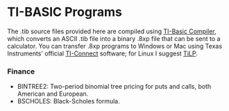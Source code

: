 TI-BASIC Programs
=================

The .tib source files provided here are compiled using [TI-Basic Compiler](http://tibasic.sourceforge.net/), which converts an ASCII .tib file into a binary .8xp file that can be sent to a calculator. You can transfer .8xp programs to Windows or Mac using Texas Instruments' official [TI-Connect](http://education.ti.com/en/us/products/computer_software/connectivity-software/ti-connect-software/features/features-summary) software; for Linux I suggest [TiLP](http://lpg.ticalc.org/prj_tilp/).

### Finance

- BINTREE2: Two-period binomial tree pricing for puts and calls, both American and European.
- BSCHOLES: Black-Scholes formula.

